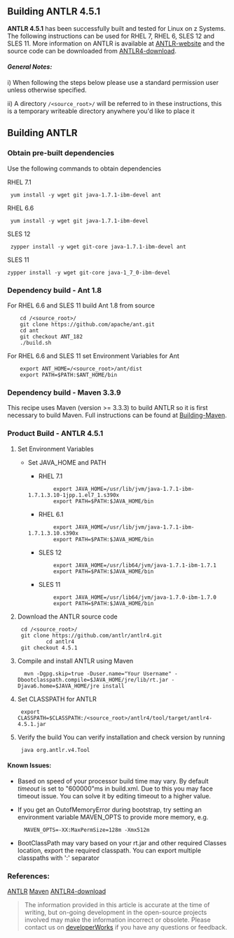 ## Building ANTLR 4.5.1

**ANTLR 4.5.1** has been successfully built and tested for Linux on z Systems. The following instructions can be used for RHEL 7, RHEL 6, SLES 12 and SLES 11. More information on ANTLR is available at [ANTLR-website](http://www.antlr.org) and the source code can be downloaded from [ANTLR4-download](https://github.com/antlr/antlr4).

#### _**General Notes:**_
i) When following the steps below please use a standard permission user unless otherwise specified.

ii) A directory `/<source_root>/` will be referred to in these instructions, this is a temporary writeable directory anywhere you'd like to place it

## Building ANTLR

### Obtain pre-built dependencies 
Use the following commands to obtain dependencies
 
 RHEL 7.1
 
` yum install -y wget git java-1.7.1-ibm-devel ant`

 RHEL 6.6
	
` yum install -y wget git java-1.7.1-ibm-devel`

 SLES 12

` zypper install -y wget git-core java-1.7.1-ibm-devel ant`

 SLES 11

` zypper install -y wget git-core java-1_7_0-ibm-devel `
	   
### Dependency build - Ant 1.8
For RHEL 6.6 and SLES 11 build Ant 1.8 from source
		
		cd /<source_root>/
		git clone https://github.com/apache/ant.git
		cd ant
		git checkout ANT_182
		./build.sh
		
For RHEL 6.6 and SLES 11 set Environment Variables for Ant

		export ANT_HOME=/<source_root>/ant/dist
		export PATH=$PATH:$ANT_HOME/bin

### Dependency build - Maven 3.3.9
This recipe uses Maven (version >= 3.3.3) to build ANTLR so it is first necessary to build Maven. Full instructions can be found at [Building-Maven](https://github.com/linux-on-ibm-z/docs/wiki/Building-Maven).

### Product Build - ANTLR 4.5.1
1. Set Environment Variables

    * Set JAVA_HOME and PATH

        * RHEL 7.1
		```
                export JAVA_HOME=/usr/lib/jvm/java-1.7.1-ibm-1.7.1.3.10-1jpp.1.el7_1.s390x
                export PATH=$PATH:$JAVA_HOME/bin
		```		
        * RHEL 6.1
		```
                export JAVA_HOME=/usr/lib/jvm/java-1.7.1-ibm-1.7.1.3.10.s390x
                export PATH=$PATH:$JAVA_HOME/bin
		```		
        * SLES 12
		```
                export JAVA_HOME=/usr/lib64/jvm/java-1.7.1-ibm-1.7.1
                export PATH=$PATH:$JAVA_HOME/bin
		```
        * SLES 11
		```
                export JAVA_HOME=/usr/lib64/jvm/java-1.7.0-ibm-1.7.0
                export PATH=$PATH:$JAVA_HOME/bin
		```


2. Download the ANTLR source code


		cd /<source_root>/
		git clone https://github.com/antlr/antlr4.git
                cd antlr4
		git checkout 4.5.1

		
3. Compile and install ANTLR using Maven

         mvn -Dgpg.skip=true -Duser.name="Your Username" -Dbootclasspath.compile=$JAVA_HOME/jre/lib/rt.jar -Djava6.home=$JAVA_HOME/jre install
		
4. Set CLASSPATH for ANTLR

        export CLASSPATH=$CLASSPATH:/<source_root>/antlr4/tool/target/antlr4-4.5.1.jar

5. Verify the build
You can verify installation and check version by running

		java org.antlr.v4.Tool 

#### Known Issues:
* Based on speed of your processor build time may vary. By default *timeout* is set to "600000"ms in build.xml. Due to this you may face timeout issue. You can solve it by editing timeout to a higher value.

* If you get an OutofMemoryError during bootstrap, try setting an environment variable MAVEN_OPTS to provide more memory, e.g.

        MAVEN_OPTS=-XX:MaxPermSize=128m -Xmx512m

* BootClassPath may vary based on your rt.jar and other required Classes location, export the required classpath. You can export multiple classpaths with ':' separator

### References:
[ANTLR](http://www.antlr.org)
[Maven](https://git-wip-us.apache.org/repos/asf/maven.git)
[ANTLR4-download](https://github.com/antlr/antlr4)


> 	The information provided in this article is accurate at the time of writing, but on-going development in the 
> 	open-source projects involved may make the information incorrect or obsolete. Please contact us on [developerWorks](https://www.ibm.com/developerworks/community/groups/community/lozopensource)
> 	if you have any questions or feedback.